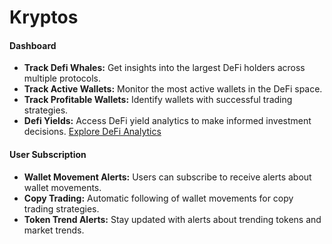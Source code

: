 # Kryptos

#### Dashboard

- **Track Defi Whales:** Get insights into the largest DeFi holders across multiple protocols.
- **Track Active Wallets:** Monitor the most active wallets in the DeFi space.
- **Track Profitable Wallets:** Identify wallets with successful trading strategies.
- **Defi Yields:** Access DeFi yield analytics to make informed investment decisions. [Explore DeFi Analytics](https://build.superteam.fun/ideas/defi-analytics)

#### User Subscription

- **Wallet Movement Alerts:** Users can subscribe to receive alerts about wallet movements.
- **Copy Trading:** Automatic following of wallet movements for copy trading strategies.
- **Token Trend Alerts:** Stay updated with alerts about trending tokens and market trends.
